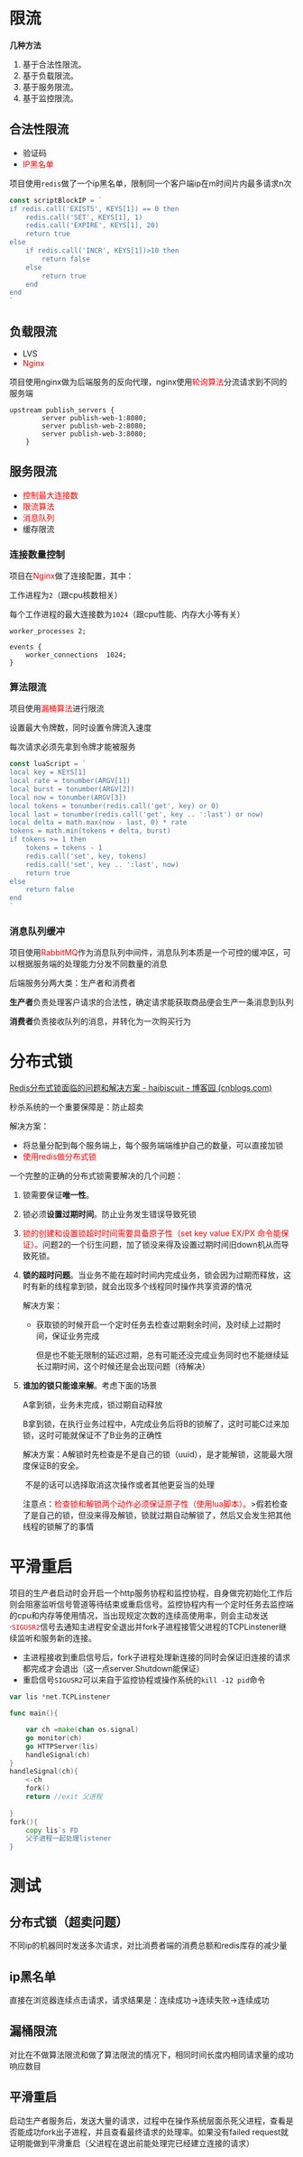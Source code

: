# 限流

**几种方法**

1. 基于合法性限流。
2. 基于负载限流。
3. 基于服务限流。
4. 基于监控限流。



## 合法性限流

- 验证码
- <font color=red>IP黑名单</font>

项目使用`redis`做了一个ip黑名单，限制同一个客户端ip在m时间片内最多请求n次

```go
const scriptBlockIP = `
if redis.call('EXISTS', KEYS[1]) == 0 then
    redis.call('SET', KEYS[1], 1)
    redis.call('EXPIRE', KEYS[1], 20)
	return true
else
	if redis.call('INCR', KEYS[1])>10 then
		return false
	else
		return true
	end
end
`
```



## 负载限流

- LVS
- <font color=red>Nginx</font>

项目使用nginx做为后端服务的反向代理，nginx使用<font color=red>轮询算法</font>分流请求到不同的服务端

```properties
upstream publish_servers {
        server publish-web-1:8080;
        server publish-web-2:8080;
        server publish-web-3:8080;
    }
```



## 服务限流

- <font color=red>控制最大连接数</font>
- <font color=red>限流算法</font>
- <font color=red>消息队列</font>
- 缓存限流



### 连接数量控制

项目在<font color=red>Nginx</font>做了连接配置，其中：

工作进程为`2`（跟cpu核数相关）

每个工作进程的最大连接数为`1024`（跟cpu性能、内存大小等有关）

```properties
worker_processes 2;

events {
    worker_connections  1024;
}
```



### 算法限流

项目使用<font color=red>漏桶算法</font>进行限流

设置最大令牌数，同时设置令牌流入速度

每次请求必须先拿到令牌才能被服务

```go
const luaScript = `
local key = KEYS[1]
local rate = tonumber(ARGV[1])
local burst = tonumber(ARGV[2])
local now = tonumber(ARGV[3])
local tokens = tonumber(redis.call('get', key) or 0)
local last = tonumber(redis.call('get', key .. ':last') or now)
local delta = math.max(now - last, 0) * rate
tokens = math.min(tokens + delta, burst)
if tokens >= 1 then
    tokens = tokens - 1
    redis.call('set', key, tokens)
    redis.call('set', key .. ':last', now)
    return true
else
    return false
end
`
```



### 消息队列缓冲

项目使用<font color=red>RabbitMQ</font>作为消息队列中间件，消息队列本质是一个可控的缓冲区，可以根据服务端的处理能力分发不同数量的消息

后端服务分两大类：生产者和消费者

**生产者**负责处理客户请求的合法性，确定请求能获取商品便会生产一条消息到队列

**消费者**负责接收队列的消息，并转化为一次购买行为



# 分布式锁

[Redis分布式锁面临的问题和解决方案 - haibiscuit - 博客园 (cnblogs.com)](https://www.cnblogs.com/haibiscuit/p/12699233.html)

秒杀系统的一个重要保障是：防止超卖

解决方案：

- 将总量分配到每个服务端上，每个服务端端维护自己的数量，可以直接加锁
- <font color=red>使用redis做分布式锁</font>



一个完整的正确的分布式锁需要解决的几个问题：

1. 锁需要保证**唯一性**。

2. 锁必须**设置过期时间**。防止业务发生错误导致死锁

3. <font color=red>锁的创建和设置锁超时时间需要具备原子性（set key value EX/PX 命令能保证）。</font>问题2的一个衍生问题，加了锁没来得及设置过期时间旧down机从而导致死锁。

4. **锁的超时问题**。当业务不能在超时时间内完成业务，锁会因为过期而释放，这时有新的线程拿到锁，就会出现多个线程同时操作共享资源的情况

   解决方案：

   - 获取锁的时候开启一个定时任务去检查过期剩余时间，及时续上过期时间，保证业务完成

     但是也不能无限制的延迟过期，总有可能还没完成业务同时也不能继续延长过期时间，这个时候还是会出现问题（待解决）

5. **谁加的锁只能谁来解**。考虑下面的场景

   A拿到锁，业务未完成，锁过期自动释放

   B拿到锁，在执行业务过程中，A完成业务后将B的锁解了，这时可能C过来加锁，这时可能就保证不了B业务的正确性

   解决方案：A解锁时先检查是不是自己的锁（uuid），是才能解锁，这能最大限度保证B的安全。

   ​                   不是的话可以选择取消这次操作或者其他更妥当的处理

   注意点：<font color=red>检查锁和解锁两个动作必须保证原子性（使用lua脚本）。</font>>假若检查了是自己的锁，但没来得及解锁，锁就过期自动解锁了，然后又会发生把其他线程的锁解了的事情

# 平滑重启

项目的生产者启动时会开启一个http服务协程和监控协程，自身做完初始化工作后则会阻塞监听信号管道等待结束或重启信号。监控协程内有一个定时任务去监控端的cpu和内存等使用情况，当出现规定次数的连续高使用率，则会主动发送<font color=red>·`SIGUSR2`</font>信号去通知主进程安全退出并fork子进程接管父进程的TCPLinstener继续监听和服务新的连接。

- 主进程接收到重启信号后，fork子进程处理新连接的同时会保证旧连接的请求都完成才会退出（这一点server.Shutdown能保证）
- 重启信号`SIGUSR2`可以来自于监控协程或操作系统的`kill -12 pid`命令



```go
var lis *net.TCPLinstener

func main(){

    var ch =make(chan os.signal)
    go monitor(ch)
    go HTTPServer(lis)
    handleSignal(ch)
}
handleSignal(ch){
    <-ch
    fork()
    return //exit 父进程
    
}
fork(){
    copy lis`s FD
    父子进程一起处理listener
}
```



# 测试

## 分布式锁（超卖问题）

不同ip的机器同时发送多次请求，对比消费者端的消费总额和redis库存的减少量

## ip黑名单

直接在浏览器连续点击请求，请求结果是：连续成功$\longrightarrow$连续失败$\longrightarrow$连续成功

## 漏桶限流

对比在不做算法限流和做了算法限流的情况下，相同时间长度内相同请求量的成功响应数目

## 平滑重启

启动生产者服务后，发送大量的请求，过程中在操作系统层面杀死父进程，查看是否能成功fork出子进程，并且查看最终请求的处理率。如果没有failed request就证明能做到平滑重启（父进程在退出前能处理完已经建立连接的请求）

